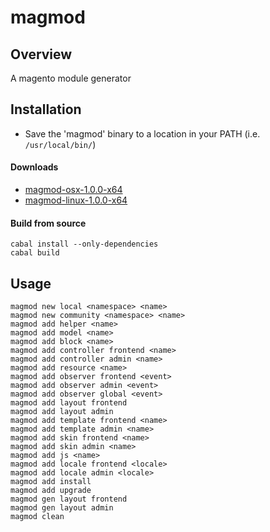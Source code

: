 magmod
======


## Overview
A magento module generator

## Installation
- Save the 'magmod' binary to a location in your PATH (i.e. `/usr/local/bin/`)

#### Downloads
- [magmod-osx-1.0.0-x64](https://drive.google.com/uc?id=0B3X9GlR6EmbnaFo5TllrbFdITUk)
- [magmod-linux-1.0.0-x64](https://drive.google.com/uc?id=0B3X9GlR6EmbnLTBocG1sMXhWclk)

#### Build from source
    cabal install --only-dependencies
    cabal build

## Usage
    magmod new local <namespace> <name>
    magmod new community <namespace> <name>
    magmod add helper <name>
    magmod add model <name>
    magmod add block <name>
    magmod add controller frontend <name>
    magmod add controller admin <name>
    magmod add resource <name>
    magmod add observer frontend <event>
    magmod add observer admin <event>
    magmod add observer global <event>
    magmod add layout frontend
    magmod add layout admin
    magmod add template frontend <name>
    magmod add template admin <name>
    magmod add skin frontend <name>
    magmod add skin admin <name>
    magmod add js <name>
    magmod add locale frontend <locale>
    magmod add locale admin <locale>
    magmod add install
    magmod add upgrade
    magmod gen layout frontend
    magmod gen layout admin
    magmod clean
